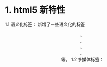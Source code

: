 # 1. html5 新特性
1.1 语义化标签：
新增了一些语义化的标签 <header>、<footer>、<article>、<section>、<nav> 等。
1.2 多媒体标签：
<audio> 和 <video>：支持音频和视频的嵌入，提供控制属性（如播放、暂停、音量控制等），不需要依赖 Flash。
支持格式：如 MP4、WebM、Ogg 等。
1.3 表单增强：
新增了许多表单控件，比如 <date>, <email>, <url>, <range>, <color> 等。
支持客户端输入验证、占位符、自动完成等属性。
1.4 本地存储：
localStorage 和 sessionStorage：用于在客户端保存数据，localStorage 可永久保存数据，sessionStorage 在会话结束时清除。
替代了传统的 cookie，更加安全、高效。
1.5 Canvas：
<canvas> 元素用于绘制图形，如游戏、数据可视化、动画等，提供了 JavaScript API 支持 2D 绘图。
1.6 SVG：
HTML5 支持在 HTML 文档中嵌入 SVG（可缩放矢量图形），用于绘制矢量图形，适合在不同分辨率下保持清晰度。
1.7 地理位置（Geolocation）：
允许网页获取用户的地理位置数据，用户同意授权后可以使用 navigator.geolocation 访问位置数据，常用于地图服务和个性化推荐。
1.8 拖放（Drag and Drop）：
通过 draggable 属性和事件监听，允许用户在页面上进行拖放操作，实现元素的自由拖拽。
1.9 Web Workers：
允许在后台运行 JavaScript 代码，不会阻塞主线程，适合执行大量运算和数据处理。
1.10 WebSocket：
实现了客户端与服务器之间的双向通信，比传统的 HTTP 请求更高效，适合即时通讯、实时数据同步等场景。
# 2. get post
2.1 url可见性
get，url中参数可见
post，url中参数不可见
2.2 数据传输
get，通过拼接
<!--stackedit_data:
eyJoaXN0b3J5IjpbMTQ5NjY2MDIzXX0=
-->